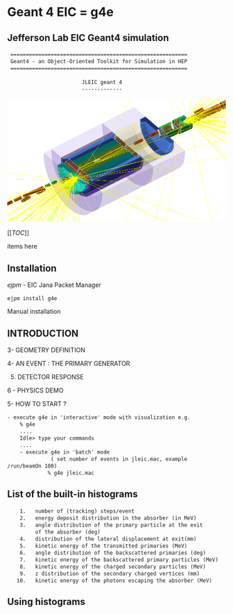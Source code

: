 # Geant 4 EIC = g4e

Jefferson Lab EIC Geant4 simulation
-------------------------------------------------------------------

     =========================================================
     Geant4 - an Object-Oriented Toolkit for Simulation in HEP
     =========================================================

                            JLEIC geant 4 
                            -------------


![Design picture](doc/JLEICgeant4-v1a.png)

[[_TOC_]] 

<!-- MarkdownTOC autolink="true" -->
items here


## Installation


*ejpm* - EIC Jana Packet Manager

```
ejpm install g4e
```

Manual installation



 
## INTRODUCTION

<!-- /MarkdownTOC -->

 3- GEOMETRY DEFINITION
 
  	
 4- AN EVENT : THE PRIMARY GENERATOR
  	
 5. DETECTOR RESPONSE

  				
 6 - PHYSICS DEMO
 
 	
 5- HOW TO START ?
 
	
 	- execute g4e in 'interactive' mode with visualization e.g.
 		% g4e
		....
		Idle> type your commands
		....
        - execute g4e in 'batch' mode  
                  ( set number of events in jleic.mac, example   /run/beamOn 100) 
                 % g4e jleic.mac
                 

		
 List of the built-in histograms
 -------------------------------

        1.   number of (tracking) steps/event
        2.   energy deposit distribution in the absorber (in MeV)
        3.   angle distribution of the primary particle at the exit
             of the absorber (deg)
        4.   distribution of the lateral displacement at exit(mm)
        5.   kinetic energy of the transmitted primaries (MeV)
        6.   angle distribution of the backscattered primaries (deg)
        7.   kinetic energy of the backscattered primary particles (MeV)
        8.   kinetic energy of the charged secondary particles (MeV)
        9.   z distribution of the secondary charged vertices (mm)
       10.   kinetic energy of the photons escaping the absorber (MeV)


 Using histograms
 ---------------- 


